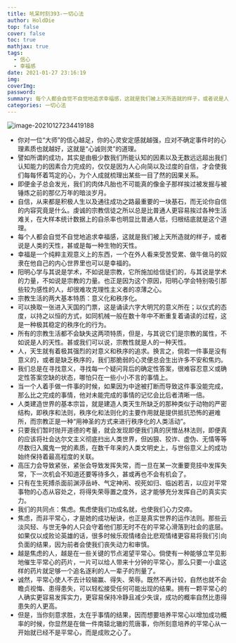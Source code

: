 ```yaml
---
title: 吼呆时刻393-一切心法
author: HoldDie
top: false
cover: false
toc: true
mathjax: true
tags:
  - 信心
  - 幸福感
date: 2021-01-27 23:16:19
img:
coverImg:
password:
summary: 每个人都会自觉不自觉地追求幸福感，这就是我们被上天所造就的样子，或者说是人类的天性，甚或是每一种生物的天性。
categories: 一切心法
---
```


![image-20210127234419188](https://cdn.jsdelivr.net/gh/HoldDie/img1/20210127234419.png)

- 你对一位“大师”的信心越足，你的心灵安定感就越强，应对不确定事件时的心理素质也就越好，这就是“心诚则灵”的道理。
- 譬如所谓的成功，其实是由极少数我们所能认知的因素以及无数远远超出我们认知能力的因素合力完成的，仅仅是因为人心向简以及过度的自信，才会使我们每每怀着笃定的心，为个人成就梳理出某些一目了然的因果关系。
- 即便金子总会发光，我们的肉体凡胎也不可能真的像金子那样挨过被发掘与被锤炼之前的那亿万年的暗淡岁月。
- 自信，从来都是积极人生以及通往成功之路最重要的一块基石，而无论你自信的内容究竟是什么。虔诚的宗教信徒之所以总是比普通人更容易挨过各种生活难关，在大样本统计数据上的自杀率也明显比普通人低，归根结底就是这个道理。
- 每个人都会自觉不自觉地追求幸福感，这就是我们被上天所造就的样子，或者说是人类的天性，甚或是每一种生物的天性。
- 幸福是一个纯粹主观意义上的东西，一个在外人看来受苦受累、做牛做马的奴隶在他自己的内心世界里也可以是幸福的。
- 阳明心学与其说是学术，不如说是宗教，它所施加给信徒们的，与其说是学术的力量，不如说是宗教的力量。也正是因为这个原因，阳明心学会特别吸引那些较为感性的人，却很难攻克理性主义者的凉薄之心。
- 宗教生活的两大基本特质：意义化和秩序化。
- 可以换取一张进入天国的门票，这是诵读六字大明咒的意义所在；以仪式的态度，以持之以恒的方式，如同机械一般在数十年中不断重复着诵读的过程，这是一种极其稳定的秩序化的行为。
- 所有的宗教生活都不会缺失这两项特质，但是，与其说它们是宗教的属性，不如说是人的天性。甚或我们可以说，宗教性就是人的一种天性。
- 人，天生就有着极其强烈的对意义和秩序的追求。换言之，倘若一件事是没有意义的，或者是缺乏秩序的，我们那脆弱的心灵便总会生出许多不安和焦灼。
- 我们总是在寻找意义，寻找每一个疑问背后的确定性答案，很难容忍意义或确定性答案空缺的状态，哪怕只在一些小小不言的事情上。
- 当一个人着手做一件事的时候，如果因为中途被打断而导致这件事没能完成，那么比之完成的事情，他对未能完成的事情的记忆会比后者清晰一倍。
- 人类建造世界的基本宗旨，就是建造人类天生所缺乏的那种类似于动物的严密结构，即秩序和法则，秩序化和法则化的主要作用就是提供抵抗恐怖的避难所，而宗教正是一种“用神圣的方式来进行秩序化的人类活动”。
- 只要我们暂时抛开道德的考量，就会发现即便我们真的厌憎丛林法则，即便真的应该将社会达尔文主义彻底扫出人类世界，但凶狠、狡诈、虚伪、无情等等尽数归入魔鬼一党的素质，在数千年来的人类文明史上，与世俗意义上的成功始终保持着最高程度的关联。
- 高压力会导致紧张，紧张会导致发挥失常，而一旦在某一次重要竞技中发挥失常，下一次机会不知道还要等待多久，甚或再也不会有机会了。
- 只有在生死搏杀面前渊渟岳峙、气定神闲、视死如归、临凶若吉，以应对平常事物的心态从容处之，将得失荣辱置之度外，这才能够充分发挥自己的真实实力。
- 我们的共同点：焦虑。焦虑使我们功成名就，也使我们心力交瘁。
- 焦虑，而非平常心，才是她的成功秘诀，也正是真实世界的运作法则。那些云淡风轻、与世无争的人只会守着他们那无时不在的平常心滑落到社会的底层。如果仅以成败论英雄的话，很多时候乐观情绪会比悲观情绪更容易将我们引向负面的结果，因为前者会使我们丧失动力和审慎。
- 越是焦虑的人，越是在一些关键的节点渴望平常心。倘使有一种能够立竿见影地催生平常心的药片，一片可以给人带来十分钟的平常心，那么只要一小盒这样的药片就足够一个追名逐利的人一辈子的剂量了。
- 诚然，平常心使人不去计较输赢、得失、荣辱。既然不再计较，自然也就不会瞻贞视悔、患得患失，可以轻松接受任何可能出现的结果。拥有一颗平常心的人确实更容易发挥实力，更容易保持冷静且减少失误，成功的概率自然比患得患失的人更高。
- 但是，当你刻意求胜，太在乎事情的结果，因而想要培养平常心以增加成功概率的时候，你显然是在做一件南辕北辙的荒唐事，你所刻意培养的平常心从一开始就已经不是平常心，而是成败之心了。 